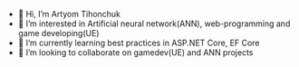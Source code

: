 - 👋 Hi, I’m Artyom Tihonchuk
- 👀 I’m interested in Artificial neural network(ANN), web-programming and game developing(UE)
- 🌱 I’m currently learning best practices in ASP.NET Core, EF Core
- 💞️ I’m looking to collaborate on gamedev(UE) and ANN projects 

<!---
TihonchukArtyom89/TihonchukArtyom89 is a ✨ special ✨ repository because its `README.md` (this file) appears on your GitHub profile.
You can click the Preview link to take a look at your changes.
--->
